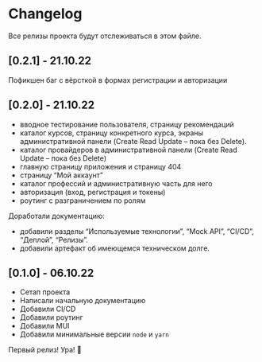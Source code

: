 # Changelog

Все релизы проекта будут отслеживаться в этом файле.

## [0.2.1] - 21.10.22

Пофикшен баг с вёрсткой в формах регистрации и авторизации

## [0.2.0] - 21.10.22

- вводное тестирование пользователя, страницу рекомендаций
- каталог курсов, страницу конкретного курса, экраны административной панели (Create Read Update – пока без Delete).
- каталог провайдеров в административной панели (Create Read Update – пока без Delete)
- главную страницу приложения и страницу 404
- страницу “Мой аккаунт”
- каталог профессий и административную часть для него
- авторизация (вход, регистрация и токены)
- роутинг с разграничением по ролям

Доработали документацию:
- добавили разделы “Используемые технологии”, “Mock API”, “CI/CD”, “Деплой”, “Релизы”.
- добавили артефакт об имеющемся техническом долге.

## [0.1.0] - 06.10.22

- Сетап проекта
- Написали начальную документацию
- Добавили CI/CD
- Добавили роутинг
- Добавили MUI
- Добавили минимальные версии `node` и `yarn`

Первый релиз! Ура! 🎉
